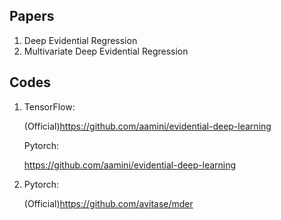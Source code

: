 ## Papers

1. Deep Evidential Regression
1. Multivariate Deep Evidential Regression

## Codes

1. TensorFlow:

   (Official)https://github.com/aamini/evidential-deep-learning

     

   Pytorch:

   https://github.com/aamini/evidential-deep-learning

2. Pytorch:

   (Official)https://github.com/avitase/mder